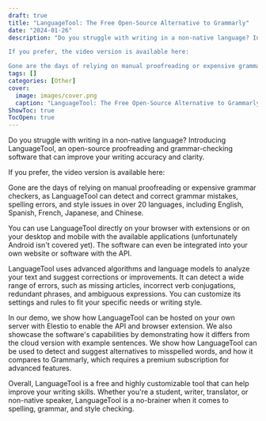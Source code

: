 ```yaml
---
draft: true
title: "LanguageTool: The Free Open-Source Alternative to Grammarly"
date: "2024-01-26"
description: "Do you struggle with writing in a non-native language? Introducing LanguageTool, an open-source proofreading and grammar-checking software that can improve your writing accuracy and clarity.

If you prefer, the video version is available here:

Gone are the days of relying on manual proofreading or expensive grammar checkers, as LanguageTool can"
tags: []
categories: [Other]
cover:
  image: images/cover.png
  caption: "LanguageTool: The Free Open-Source Alternative to Grammarly"
ShowToc: true
TocOpen: true
---
```



Do you struggle with writing in a non\-native language? Introducing LanguageTool, an open\-source proofreading and grammar\-checking software that can improve your writing accuracy and clarity.

If you prefer, the video version is available here:

Gone are the days of relying on manual proofreading or expensive grammar checkers, as LanguageTool can detect and correct grammar mistakes, spelling errors, and style issues in over 20 languages, including English, Spanish, French, Japanese, and Chinese.

You can use LanguageTool directly on your browser with extensions or on your desktop and mobile with the available applications (unfortunately Android isn't covered yet). The software can even be integrated into your own website or software with the API.

LanguageTool uses advanced algorithms and language models to analyze your text and suggest corrections or improvements. It can detect a wide range of errors, such as missing articles, incorrect verb conjugations, redundant phrases, and ambiguous expressions. You can customize its settings and rules to fit your specific needs or writing style.

In our demo, we show how LanguageTool can be hosted on your own server with Elestio to enable the API and browser extension. We also showcase the software's capabilities by demonstrating how it differs from the cloud version with example sentences. We show how LanguageTool can be used to detect and suggest alternatives to misspelled words, and how it compares to Grammarly, which requires a premium subscription for advanced features.

Overall, LanguageTool is a free and highly customizable tool that can help improve your writing skills. Whether you're a student, writer, translator, or non\-native speaker, LanguageTool is a no\-brainer when it comes to spelling, grammar, and style checking. 



